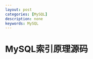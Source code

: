 ```yaml
---
layout: post
categories: [MySQL]
description: none
keywords: MySQL
---
```

# MySQL索引原理源码










































































